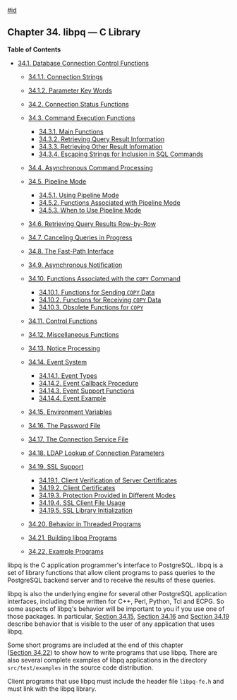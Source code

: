 [#id](#LIBPQ)

## Chapter 34. libpq — C Library

**Table of Contents**

- [34.1. Database Connection Control Functions](libpq-connect)

  - [34.1.1. Connection Strings](libpq-connect#LIBPQ-CONNSTRING)
  - [34.1.2. Parameter Key Words](libpq-connect#LIBPQ-PARAMKEYWORDS)

  - [34.2. Connection Status Functions](libpq-status)
  - [34.3. Command Execution Functions](libpq-exec)

    - [34.3.1. Main Functions](libpq-exec#LIBPQ-EXEC-MAIN)
    - [34.3.2. Retrieving Query Result Information](libpq-exec#LIBPQ-EXEC-SELECT-INFO)
    - [34.3.3. Retrieving Other Result Information](libpq-exec#LIBPQ-EXEC-NONSELECT)
    - [34.3.4. Escaping Strings for Inclusion in SQL Commands](libpq-exec#LIBPQ-EXEC-ESCAPE-STRING)

  - [34.4. Asynchronous Command Processing](libpq-async)
  - [34.5. Pipeline Mode](libpq-pipeline-mode)

    - [34.5.1. Using Pipeline Mode](libpq-pipeline-mode#LIBPQ-PIPELINE-USING)
    - [34.5.2. Functions Associated with Pipeline Mode](libpq-pipeline-mode#LIBPQ-PIPELINE-FUNCTIONS)
    - [34.5.3. When to Use Pipeline Mode](libpq-pipeline-mode#LIBPQ-PIPELINE-TIPS)

  - [34.6. Retrieving Query Results Row-by-Row](libpq-single-row-mode)
  - [34.7. Canceling Queries in Progress](libpq-cancel)
  - [34.8. The Fast-Path Interface](libpq-fastpath)
  - [34.9. Asynchronous Notification](libpq-notify)
  - [34.10. Functions Associated with the `COPY` Command](libpq-copy)

    - [34.10.1. Functions for Sending `COPY` Data](libpq-copy#LIBPQ-COPY-SEND)
    - [34.10.2. Functions for Receiving `COPY` Data](libpq-copy#LIBPQ-COPY-RECEIVE)
    - [34.10.3. Obsolete Functions for `COPY`](libpq-copy#LIBPQ-COPY-DEPRECATED)

  - [34.11. Control Functions](libpq-control)
  - [34.12. Miscellaneous Functions](libpq-misc)
  - [34.13. Notice Processing](libpq-notice-processing)
  - [34.14. Event System](libpq-events)

    - [34.14.1. Event Types](libpq-events#LIBPQ-EVENTS-TYPES)
    - [34.14.2. Event Callback Procedure](libpq-events#LIBPQ-EVENTS-PROC)
    - [34.14.3. Event Support Functions](libpq-events#LIBPQ-EVENTS-FUNCS)
    - [34.14.4. Event Example](libpq-events#LIBPQ-EVENTS-EXAMPLE)

  - [34.15. Environment Variables](libpq-envars)
  - [34.16. The Password File](libpq-pgpass)
  - [34.17. The Connection Service File](libpq-pgservice)
  - [34.18. LDAP Lookup of Connection Parameters](libpq-ldap)
  - [34.19. SSL Support](libpq-ssl)

    - [34.19.1. Client Verification of Server Certificates](libpq-ssl#LIBQ-SSL-CERTIFICATES)
    - [34.19.2. Client Certificates](libpq-ssl#LIBPQ-SSL-CLIENTCERT)
    - [34.19.3. Protection Provided in Different Modes](libpq-ssl#LIBPQ-SSL-PROTECTION)
    - [34.19.4. SSL Client File Usage](libpq-ssl#LIBPQ-SSL-FILEUSAGE)
    - [34.19.5. SSL Library Initialization](libpq-ssl#LIBPQ-SSL-INITIALIZE)

  - [34.20. Behavior in Threaded Programs](libpq-threading)
  - [34.21. Building libpq Programs](libpq-build)
  - [34.22. Example Programs](libpq-example)

libpq is the C application programmer's interface to PostgreSQL. libpq is a set of library functions that allow client programs to pass queries to the PostgreSQL backend server and to receive the results of these queries.

libpq is also the underlying engine for several other PostgreSQL application interfaces, including those written for C++, Perl, Python, Tcl and ECPG. So some aspects of libpq's behavior will be important to you if you use one of those packages. In particular, [Section 34.15](libpq-envars), [Section 34.16](libpq-pgpass) and [Section 34.19](libpq-ssl) describe behavior that is visible to the user of any application that uses libpq.

Some short programs are included at the end of this chapter ([Section 34.22](libpq-example)) to show how to write programs that use libpq. There are also several complete examples of libpq applications in the directory `src/test/examples` in the source code distribution.

Client programs that use libpq must include the header file `libpq-fe.h` and must link with the libpq library.
